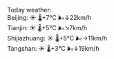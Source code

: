 Today weather:  
Beijing: ☀️ 🌡️+7°C 🌬️↓22km/h  
Tianjin: ☀️ 🌡️+5°C 🌬️↘7km/h  
Shijiazhuang: ☀️ 🌡️+5°C 🌬️→11km/h  
Tangshan: ☀️ 🌡️+3°C 🌬️↓19km/h  
